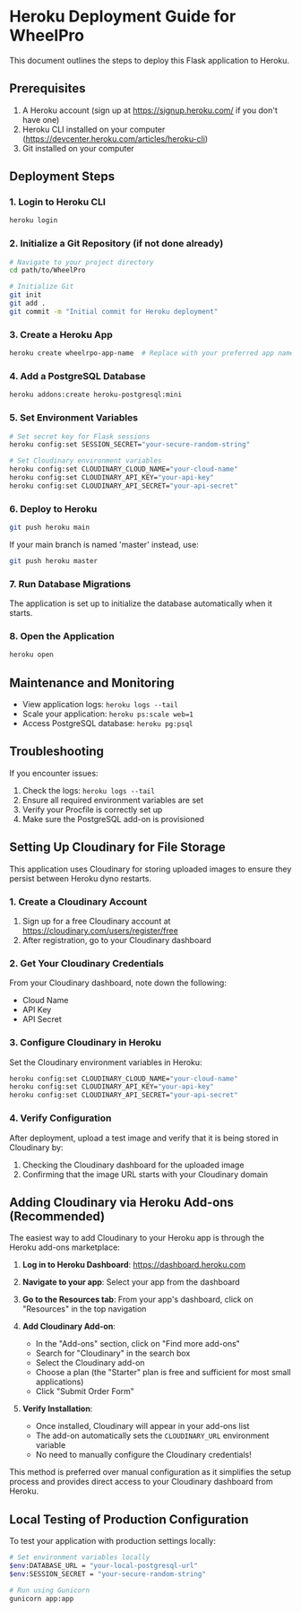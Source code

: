 # Heroku Deployment Guide for WheelPro

This document outlines the steps to deploy this Flask application to Heroku.

## Prerequisites

1. A Heroku account (sign up at https://signup.heroku.com/ if you don't have one)
2. Heroku CLI installed on your computer (https://devcenter.heroku.com/articles/heroku-cli)
3. Git installed on your computer

## Deployment Steps

### 1. Login to Heroku CLI

```bash
heroku login
```

### 2. Initialize a Git Repository (if not done already)

```bash
# Navigate to your project directory
cd path/to/WheelPro

# Initialize Git
git init
git add .
git commit -m "Initial commit for Heroku deployment"
```

### 3. Create a Heroku App

```bash
heroku create wheelrpo-app-name  # Replace with your preferred app name
```

### 4. Add a PostgreSQL Database

```bash
heroku addons:create heroku-postgresql:mini
```

### 5. Set Environment Variables

```bash
# Set secret key for Flask sessions
heroku config:set SESSION_SECRET="your-secure-random-string"

# Set Cloudinary environment variables
heroku config:set CLOUDINARY_CLOUD_NAME="your-cloud-name"
heroku config:set CLOUDINARY_API_KEY="your-api-key"
heroku config:set CLOUDINARY_API_SECRET="your-api-secret"
```

### 6. Deploy to Heroku

```bash
git push heroku main
```
If your main branch is named 'master' instead, use:
```bash
git push heroku master
```

### 7. Run Database Migrations

The application is set up to initialize the database automatically when it starts.

### 8. Open the Application

```bash
heroku open
```

## Maintenance and Monitoring

- View application logs: `heroku logs --tail`
- Scale your application: `heroku ps:scale web=1`
- Access PostgreSQL database: `heroku pg:psql`

## Troubleshooting

If you encounter issues:

1. Check the logs: `heroku logs --tail`
2. Ensure all required environment variables are set
3. Verify your Procfile is correctly set up
4. Make sure the PostgreSQL add-on is provisioned

## Setting Up Cloudinary for File Storage

This application uses Cloudinary for storing uploaded images to ensure they persist between Heroku dyno restarts.

### 1. Create a Cloudinary Account

1. Sign up for a free Cloudinary account at https://cloudinary.com/users/register/free
2. After registration, go to your Cloudinary dashboard

### 2. Get Your Cloudinary Credentials

From your Cloudinary dashboard, note down the following:
- Cloud Name
- API Key
- API Secret

### 3. Configure Cloudinary in Heroku

Set the Cloudinary environment variables in Heroku:

```bash
heroku config:set CLOUDINARY_CLOUD_NAME="your-cloud-name"
heroku config:set CLOUDINARY_API_KEY="your-api-key"
heroku config:set CLOUDINARY_API_SECRET="your-api-secret"
```

### 4. Verify Configuration

After deployment, upload a test image and verify that it is being stored in Cloudinary by:
1. Checking the Cloudinary dashboard for the uploaded image
2. Confirming that the image URL starts with your Cloudinary domain

## Adding Cloudinary via Heroku Add-ons (Recommended)

The easiest way to add Cloudinary to your Heroku app is through the Heroku add-ons marketplace:

1. **Log in to Heroku Dashboard**: https://dashboard.heroku.com

2. **Navigate to your app**: Select your app from the dashboard

3. **Go to the Resources tab**: From your app's dashboard, click on "Resources" in the top navigation

4. **Add Cloudinary Add-on**:
   - In the "Add-ons" section, click on "Find more add-ons"
   - Search for "Cloudinary" in the search box
   - Select the Cloudinary add-on
   - Choose a plan (the "Starter" plan is free and sufficient for most small applications)
   - Click "Submit Order Form"

5. **Verify Installation**:
   - Once installed, Cloudinary will appear in your add-ons list
   - The add-on automatically sets the `CLOUDINARY_URL` environment variable
   - No need to manually configure the Cloudinary credentials!

This method is preferred over manual configuration as it simplifies the setup process and provides direct access to your Cloudinary dashboard from Heroku.

## Local Testing of Production Configuration

To test your application with production settings locally:

```bash
# Set environment variables locally
$env:DATABASE_URL = "your-local-postgresql-url"
$env:SESSION_SECRET = "your-secure-random-string"

# Run using Gunicorn
gunicorn app:app
```
